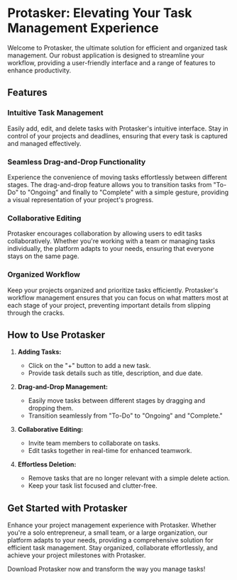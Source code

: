 # Protasker: Elevating Your Task Management Experience

Welcome to Protasker, the ultimate solution for efficient and organized task management. Our robust application is designed to streamline your workflow, providing a user-friendly interface and a range of features to enhance productivity.

## Features

### Intuitive Task Management
Easily add, edit, and delete tasks with Protasker's intuitive interface. Stay in control of your projects and deadlines, ensuring that every task is captured and managed effectively.

### Seamless Drag-and-Drop Functionality
Experience the convenience of moving tasks effortlessly between different stages. The drag-and-drop feature allows you to transition tasks from "To-Do" to "Ongoing" and finally to "Complete" with a simple gesture, providing a visual representation of your project's progress.

### Collaborative Editing
Protasker encourages collaboration by allowing users to edit tasks collaboratively. Whether you're working with a team or managing tasks individually, the platform adapts to your needs, ensuring that everyone stays on the same page.

### Organized Workflow
Keep your projects organized and prioritize tasks efficiently. Protasker's workflow management ensures that you can focus on what matters most at each stage of your project, preventing important details from slipping through the cracks.

## How to Use Protasker

1. **Adding Tasks:**
   - Click on the "+" button to add a new task.
   - Provide task details such as title, description, and due date.

2. **Drag-and-Drop Management:**
   - Easily move tasks between different stages by dragging and dropping them.
   - Transition seamlessly from "To-Do" to "Ongoing" and "Complete."

3. **Collaborative Editing:**
   - Invite team members to collaborate on tasks.
   - Edit tasks together in real-time for enhanced teamwork.

4. **Effortless Deletion:**
   - Remove tasks that are no longer relevant with a simple delete action.
   - Keep your task list focused and clutter-free.

## Get Started with Protasker

Enhance your project management experience with Protasker. Whether you're a solo entrepreneur, a small team, or a large organization, our platform adapts to your needs, providing a comprehensive solution for efficient task management. Stay organized, collaborate effortlessly, and achieve your project milestones with Protasker.

Download Protasker now and transform the way you manage tasks!
